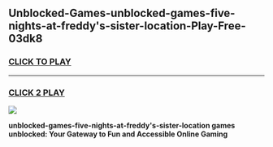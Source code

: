 
## Unblocked-Games-unblocked-games-five-nights-at-freddy's-sister-location-Play-Free-03dk8
<h3>
<a href="https://premium76.site?title=unblocked-games-five-nights-at-freddy's-sister-location&ref=18A">CLICK TO PLAY</a></h3>
<hr>

<h3>
<a href="https://premium76.site?title=unblocked-games-five-nights-at-freddy's-sister-location&ref=18A">CLICK 2 PLAY</a>
  
</h3>

<a href="https://premium76.site?title=unblocked-games-five-nights-at-freddy's-sister-location&ref=18A"><img src="https://clearcache.store/games.png"></a>


**unblocked-games-five-nights-at-freddy's-sister-location games unblocked: Your Gateway to Fun and Accessible Online Gaming**
